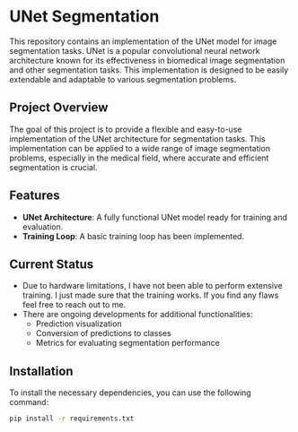 # UNet Segmentation

This repository contains an implementation of the UNet model for image segmentation tasks. UNet is a popular convolutional neural network architecture known for its effectiveness in biomedical image segmentation and other segmentation tasks. This implementation is designed to be easily extendable and adaptable to various segmentation problems.

## Project Overview

The goal of this project is to provide a flexible and easy-to-use implementation of the UNet architecture for segmentation tasks. This implementation can be applied to a wide range of image segmentation problems, especially in the medical field, where accurate and efficient segmentation is crucial.

## Features

- **UNet Architecture**: A fully functional UNet model ready for training and evaluation.
- **Training Loop**: A basic training loop has been implemented.

## Current Status

- Due to hardware limitations, I have not been able to perform extensive training. I just made sure that the training works. If you find any flaws feel free to reach out to me.
- There are ongoing developments for additional functionalities:
  - Prediction visualization
  - Conversion of predictions to classes
  - Metrics for evaluating segmentation performance

## Installation

To install the necessary dependencies, you can use the following command:

```bash
pip install -r requirements.txt